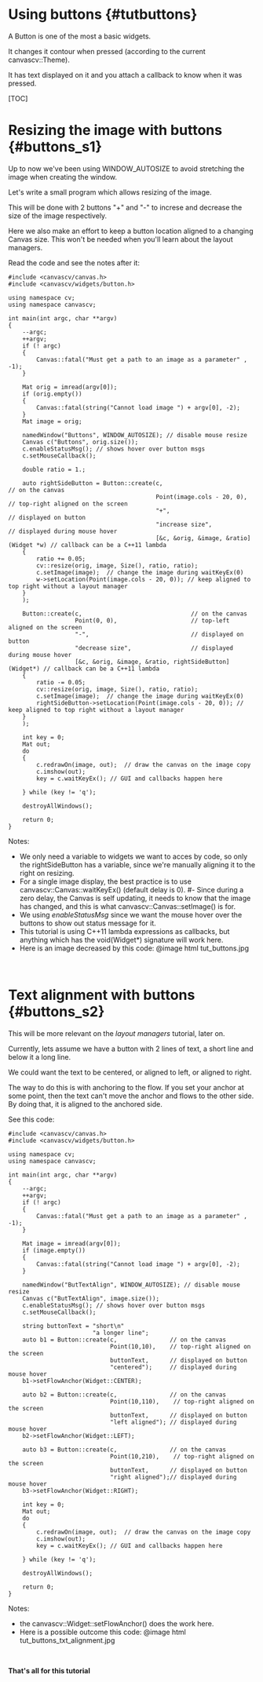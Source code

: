 Using buttons {#tutbuttons}
=============

A Button is one of the most a basic widgets.

It changes it contour when pressed (according to the current canvascv::Theme).

It has text displayed on it and you attach a callback to know when it was pressed.

[TOC]

# Resizing the image with buttons {#buttons_s1}

Up to now we've been using WINDOW_AUTOSIZE to avoid stretching the image
when creating the window.

Let's write a small program which allows resizing of the image.

This will be done with 2 buttons "+" and "-" to increse and decrease the
size of the image respectively.

Here we also make an effort to keep a button location aligned to a
changing Canvas size. This won't be needed when you'll learn about the
layout managers.

Read the code and see the notes after it:

~~~~~~~{.cpp}
#include <canvascv/canvas.h>
#include <canvascv/widgets/button.h>

using namespace cv;
using namespace canvascv;

int main(int argc, char **argv)
{
    --argc;
    ++argv;
    if (! argc)
    {
        Canvas::fatal("Must get a path to an image as a parameter" , -1);
    }

    Mat orig = imread(argv[0]);
    if (orig.empty())
    {
        Canvas::fatal(string("Cannot load image ") + argv[0], -2);
    }
    Mat image = orig;

    namedWindow("Buttons", WINDOW_AUTOSIZE); // disable mouse resize
    Canvas c("Buttons", orig.size());
    c.enableStatusMsg(); // shows hover over button msgs
    c.setMouseCallback();

    double ratio = 1.;

    auto rightSideButton = Button::create(c,                                 // on the canvas
                                          Point(image.cols - 20, 0),         // top-right aligned on the screen
                                          "+",                               // displayed on button
                                          "increase size",                   // displayed during mouse hover
                                          [&c, &orig, &image, &ratio](Widget *w) // callback can be a C++11 lambda
    {
        ratio += 0.05;
        cv::resize(orig, image, Size(), ratio, ratio);
        c.setImage(image);  // change the image during waitKeyEx(0)
        w->setLocation(Point(image.cols - 20, 0)); // keep aligned to top right without a layout manager
    }
    );

    Button::create(c,                               // on the canvas
                   Point(0, 0),                     // top-left aligned on the screen
                   "-",                             // displayed on button
                   "decrease size",                 // displayed during mouse hover
                   [&c, &orig, &image, &ratio, rightSideButton](Widget*) // callback can be a C++11 lambda
    {
        ratio -= 0.05;
        cv::resize(orig, image, Size(), ratio, ratio);
        c.setImage(image);  // change the image during waitKeyEx(0)
        rightSideButton->setLocation(Point(image.cols - 20, 0)); // keep aligned to top right without a layout manager
    }
    );

    int key = 0;
    Mat out;
    do
    {
        c.redrawOn(image, out);  // draw the canvas on the image copy
        c.imshow(out);
        key = c.waitKeyEx(); // GUI and callbacks happen here

    } while (key != 'q');

    destroyAllWindows();

    return 0;
}
~~~~~~~
Notes:
* We only need a variable to widgets we want to acces by code, so only
the rightSideButton has a variable, since we're manually aligning it to
the right on resizing.
* For a single image display, the best practice is to use
canvascv::Canvas::waitKeyEx() (default delay is 0).
 #- Since during a zero delay, the Canvas is self updating, it needs to
 know that the image has changed, and this is what
 canvascv::Canvas::setImage() is for.
* We using *enableStatusMsg* since we want the mouse hover over the
buttons to show out status message for it.
* This tutorial is using C++11 lambda expressions as callbacks, but
anything which has the void(Widget*) signature will work here.
* Here is an image decreased by this code:
@image html tut_buttons.jpg
<BR>

# Text alignment with buttons {#buttons_s2}

This will be more relevant on the *layout managers* tutorial, later on.

Currently, lets assume we have a button with 2 lines of text, a short
line and below it a long line.

We could want the text to be centered, or aligned to left, or aligned to
right.

The way to do this is with anchoring to the flow. If you set your anchor
at some point, then the text can't move the anchor and flows to the
other side. By doing that, it is aligned to the anchored side.

See this code:
~~~~~~~{.cpp}
#include <canvascv/canvas.h>
#include <canvascv/widgets/button.h>

using namespace cv;
using namespace canvascv;

int main(int argc, char **argv)
{
    --argc;
    ++argv;
    if (! argc)
    {
        Canvas::fatal("Must get a path to an image as a parameter" , -1);
    }

    Mat image = imread(argv[0]);
    if (image.empty())
    {
        Canvas::fatal(string("Cannot load image ") + argv[0], -2);
    }

    namedWindow("ButTextAlign", WINDOW_AUTOSIZE); // disable mouse resize
    Canvas c("ButTextAlign", image.size());
    c.enableStatusMsg(); // shows hover over button msgs
    c.setMouseCallback();

    string buttonText = "short\n"
                        "a longer line";
    auto b1 = Button::create(c,               // on the canvas
                             Point(10,10),    // top-right aligned on the screen
                             buttonText,      // displayed on button
                             "centered");     // displayed during mouse hover
    b1->setFlowAnchor(Widget::CENTER);

    auto b2 = Button::create(c,               // on the canvas
                             Point(10,110),    // top-right aligned on the screen
                             buttonText,      // displayed on button
                             "left aligned"); // displayed during mouse hover
    b2->setFlowAnchor(Widget::LEFT);

    auto b3 = Button::create(c,               // on the canvas
                             Point(10,210),    // top-right aligned on the screen
                             buttonText,      // displayed on button
                             "right aligned");// displayed during mouse hover
    b3->setFlowAnchor(Widget::RIGHT);

    int key = 0;
    Mat out;
    do
    {
        c.redrawOn(image, out);  // draw the canvas on the image copy
        c.imshow(out);
        key = c.waitKeyEx(); // GUI and callbacks happen here

    } while (key != 'q');

    destroyAllWindows();

    return 0;
}
~~~~~~~
Notes:
* the canvascv::Widget::setFlowAnchor() does the work here.
* Here is a possible outcome this code:
@image html tut_buttons_txt_alignment.jpg
<BR>

**That's all for this tutorial**
